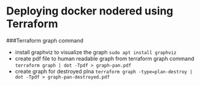 # Deploying docker nodered using Terraform

###Terraform graph command 
- install graphviz to visualize the graph 
`sudo apt install graphviz`
- create pdf file to human readable graph from terraform graph command
`terraform graph | dot -Tpdf > graph-pan.pdf`
- create graph for destroyed plna
` terraform graph -type=plan-destroy | dot -Tpdf > graph-pan-destroyed.pdf `